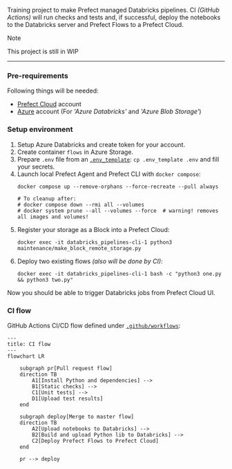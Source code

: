 Training project to make Prefect managed Databricks pipelines.
CI _(GitHub Actions)_ will run checks and tests and, if successful, deploy the notebooks to the Databricks server
and Prefect Flows to a Prefect Cloud.

> [!NOTE]
> This project is still in WIP

---
### Pre-requirements

Following things will be needed:
- [Prefect Cloud](https://app.prefect.cloud/) account
- [Azure](https://portal.azure.com/) account (For _'Azure Databricks'_ and _'Azure Blob Storage'_)

### Setup environment

1) Setup Azure Databricks and create token for your account.
2) Create container `flows` in Azure Storage.
3) Prepare `.env` file from an [`.env_template`](.env_template): `cp .env_template .env` and fill your secrets.
4) Launch local Prefect Agent and Prefect CLI with `docker compose`:
    ```shell
    docker compose up --remove-orphans --force-recreate --pull always

    # To cleanup after:
    # docker compose down --rmi all --volumes
    # docker system prune --all --volumes --force  # warning! removes all images and volumes!
    ```
5) Register your storage as a Block into a Prefect Cloud:
    ```shell
    docker exec -it databricks_pipelines-cli-1 python3 maintenance/make_block_remote_storage.py
    ```
6) Deploy two existing flows _(also will be done by CI)_:
    ```shell
    docker exec -it databricks_pipelines-cli-1 bash -c "python3 one.py && python3 two.py"
    ```

Now you should be able to trigger Databricks jobs from Prefect Cloud UI.

### CI flow
GitHub Actions CI/CD flow defined under [`.github/workflows`](.github/workflows):
```mermaid
---
title: CI flow
---
flowchart LR

    subgraph pr[Pull request flow]
    direction TB
        A1[Install Python and dependencies] -->
        B1[Static checks] -->
        C1[Unit tests] -->
        D1[Upload test results]
    end

    subgraph deploy[Merge to master flow]
    direction TB
        A2[Upload notebooks to Databricks] -->
        B2[Build and upload Python lib to Databricks] -->
        C2[Deploy Prefect Flows to Prefect Cloud]
    end

    pr --> deploy
```
